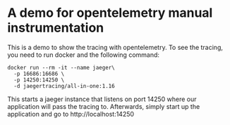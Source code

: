 # A demo for opentelemetry manual instrumentation

This is a demo to show the tracing with opentelemetry. 
To see the tracing, you need to run docker and the following command:
```
docker run --rm -it --name jaeger\
  -p 16686:16686 \
  -p 14250:14250 \
  -d jaegertracing/all-in-one:1.16
```

This starts a jaeger instance that listens on port 14250 where our application will
pass the tracing to. Afterwards, simply start up the application and go to http://localhost:14250